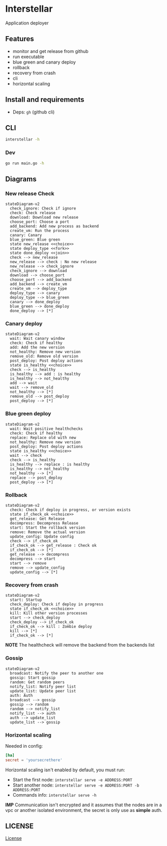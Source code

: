 # Interstellar

Application deployer

## Features

- monitor and get release from github
- run executable
- blue green and canary deploy
- rollback
- recovery from crash
- cli
- horizontal scaling

## Install and requirements

- Deps: `gh` (github cli)

## CLI

```bash
interstellar -h
```

### Dev

```bash
go run main.go -h
```

## Diagrams

### New release Check

```mermaid
stateDiagram-v2
  check_ignore: Check if ignore
  check: Check release
  download: Download new release
  choose_port: Choose a port
  add_backend: Add new process as backend
  create_vm: Run the process
  canary: Canary
  blue_green: Blue green
  state new_release <<choice>>
  state deploy_type <<fork>>
  state done_deploy <<join>>
  check --> new_release
  new_release --> check : No new release
  new_release --> check_ignore
  check_ignore --> download
  download --> choose_port
  choose_port --> add_backend 
  add_backend --> create_vm
  create_vm --> deploy_type
  deploy_type --> canary
  deploy_type --> blue_green
  canary --> done_deploy
  blue_green --> done_deploy
  done_deploy --> [*]
```

### Canary deploy

```mermaid
stateDiagram-v2
  wait: Wait canary window
  check: Check if healthy
  add: Add the new version
  not_healthy: Remove new version
  remove_old: Remove old version
  post_deploy: Post deploy actions
  state is_healthy <<choice>>
  check --> is_healthy
  is_healthy --> add : is healthy
  is_healthy --> not_healthy
  add --> wait
  wait --> remove_old
  not_healthy --> [*]
  remove_old --> post_deploy
  post_deploy --> [*]
```

### Blue green deploy

```mermaid
stateDiagram-v2
  wait: Wait positive healthchecks
  check: Check if healthy
  replace: Replace old with new
  not_healthy: Remove new version
  post_deploy: Post deploy actions
  state is_healthy <<choice>>
  wait --> check
  check --> is_healthy
  is_healthy --> replace : is healthy
  is_healthy --> not_healthy
  not_healthy --> [*]
  replace --> post_deploy
  post_deploy --> [*]
```

### Rollback

```mermaid
stateDiagram-v2
  check: Check if deploy in progress, or version exists
  state if_check_ok <<choice>>
  get_release: Get Release
  decompress: Decompress Release
  start: Start the rollback version
  remove: Remove the actual version
  update_config: Update config
  check --> if_check_ok
  if_check_ok --> get_release : Check ok
  if_check_ok --> [*]
  get_release --> decompress
  decompress --> start
  start --> remove
  remove --> update_config
  update_config --> [*]
```

### Recovery from crash

```mermaid
stateDiagram-v2
  start: Startup
  check_deploy: Check if deploy in progress
  state if_check_ok <<choice>>
  kill: Kill other version processes
  start --> check_deploy
  check_deploy --> if_check_ok
  if_check_ok --> kill : Zombie deploy
  kill --> [*]
  if_check_ok --> [*]
```

**NOTE** The healthcheck will remove the backend from the backends list

### Gossip

```mermaid
stateDiagram-v2
  broadcast: Notify the peer to another one
  gossip: Start gossip
  random: Get random peers
  notify_list: Notify peer list
  update_list: Update peer list
  auth: Auth
  broadcast --> gossip
  gossip --> random
  random --> notify_list
  notify_list --> auth
  auth --> update_list
  update_list --> gossip
```

### Horizontal scaling

Needed in config:

```toml
[ha]
secret = 'yoursecrethere'
```

Horizontal scaling isn't enabled by default, you must run:
- Start the first node: `interstellar serve -e ADDRESS:PORT`
- Start another node: `interstellar serve -e ADDRESS:PORT -b ADDRESS:PORT`
- Commands info: `interstellar serve -h`

**IMP** Communication isn't encrypted and it assumes that the nodes are in a vpc or another isolated environment, the secret is only use as **simple** auth.

## LICENSE

[License](LICENSE)

